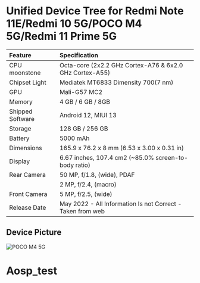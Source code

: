 #  Unified Device Tree for Redmi Note 11E/Redmi 10 5G/POCO M4 5G/Redmi 11 Prime 5G

| Feature                 | Specification                                                              |
| :---------------------- | :--------------------------------                                          |
| CPU moonstone | Octa-core (2x2.2 GHz Cortex-A76 & 6x2.0 GHz Cortex-A55)        
| Chipset Light   | Mediatek MT6833 Dimensity 700(7 nm)                                                         |
| GPU                     | Mali-G57 MC2                                                                |
| Memory                  |  4 GB / 6 GB / 8GB                                                         |
| Shipped Software        | Android 12, MIUI 13                                                        |
| Storage                 | 128 GB / 256 GB                                                             |
| Battery                 | 5000 mAh                                                                   |
| Dimensions              | 165.9 x 76.2 x 8 mm (6.53 x 3.00 x 0.31 in)                               |
| Display                 | 6.67 inches, 107.4 cm2 (~85.0% screen-to-body ratio)                       |
| Rear Camera             | 50 MP, f/1.8, (wide), PDAF                           |                                             |
|                         | 2 MP, f/2.4, (macro)                                                       |
| Front Camera            | 5 MP, f/2.5, (wide)                                        |
| Release Date            | May 2022 - All Information Is not Correct - Taken from web                                                              |
## Device Picture

![POCO M4 5G](https://i02.appmifile.com/34_operator_sg/21/07/2022/40acc04f63f5ad7936f6ae01a1eca3e5.png?f=webp "POCO M4 5G")
# Aosp_test
